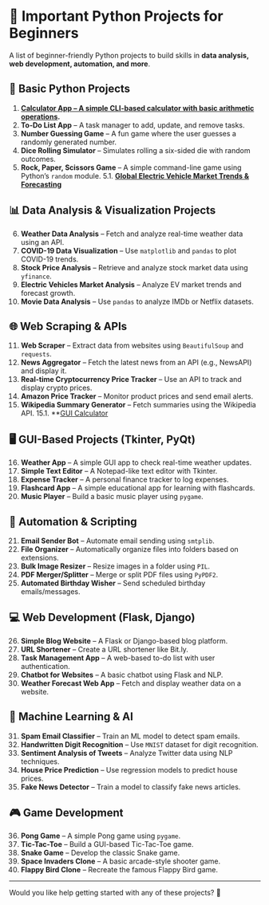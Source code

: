 # 🚀 Important Python Projects for Beginners

A list of beginner-friendly Python projects to build skills in **data analysis, web development, automation, and more**.

## 📝 Basic Python Projects
1. **[Calculator App – A simple CLI-based calculator with basic arithmetic operations](https://github.com/satishsalyal/Python-Python-Projects-with-Source-Code/blob/main/calculator_cli.ipynb).** 
2. **To-Do List App** – A task manager to add, update, and remove tasks.  
3. **Number Guessing Game** – A fun game where the user guesses a randomly generated number.  
4. **Dice Rolling Simulator** – Simulates rolling a six-sided die with random outcomes.  
5. **Rock, Paper, Scissors Game** – A simple command-line game using Python’s `random` module.
5.1. **[Global Electric Vehicle Market Trends & Forecasting](https://github.com/satishsalyal/Python-Python-Projects-with-Source-Code/blob/main/ev_market_analysis.ipynb)**

## 📊 Data Analysis & Visualization Projects
6. **Weather Data Analysis** – Fetch and analyze real-time weather data using an API.  
7. **COVID-19 Data Visualization** – Use `matplotlib` and `pandas` to plot COVID-19 trends.  
8. **Stock Price Analysis** – Retrieve and analyze stock market data using `yfinance`.  
9. **Electric Vehicles Market Analysis** – Analyze EV market trends and forecast growth.  
10. **Movie Data Analysis** – Use `pandas` to analyze IMDb or Netflix datasets.  

## 🌐 Web Scraping & APIs
11. **Web Scraper** – Extract data from websites using `BeautifulSoup` and `requests`.  
12. **News Aggregator** – Fetch the latest news from an API (e.g., NewsAPI) and display it.  
13. **Real-time Cryptocurrency Price Tracker** – Use an API to track and display crypto prices.  
14. **Amazon Price Tracker** – Monitor product prices and send email alerts.  
15. **Wikipedia Summary Generator** – Fetch summaries using the Wikipedia API.
15.1. **[GUI Calculator](https://github.com/satishsalyal/Python-Python-Projects-with-Source-Code/blob/main/Tkinter_Calculator_Explanation.ipynb)

## 🖥 GUI-Based Projects (Tkinter, PyQt)
16. **Weather App** – A simple GUI app to check real-time weather updates.  
17. **Simple Text Editor** – A Notepad-like text editor with Tkinter.  
18. **Expense Tracker** – A personal finance tracker to log expenses.  
19. **Flashcard App** – A simple educational app for learning with flashcards.  
20. **Music Player** – Build a basic music player using `pygame`.  

## 🤖 Automation & Scripting
21. **Email Sender Bot** – Automate email sending using `smtplib`.  
22. **File Organizer** – Automatically organize files into folders based on extensions.  
23. **Bulk Image Resizer** – Resize images in a folder using `PIL`.  
24. **PDF Merger/Splitter** – Merge or split PDF files using `PyPDF2`.  
25. **Automated Birthday Wisher** – Send scheduled birthday emails/messages.  

## 💻 Web Development (Flask, Django)
26. **Simple Blog Website** – A Flask or Django-based blog platform.  
27. **URL Shortener** – Create a URL shortener like Bit.ly.  
28. **Task Management App** – A web-based to-do list with user authentication.  
29. **Chatbot for Websites** – A basic chatbot using Flask and NLP.  
30. **Weather Forecast Web App** – Fetch and display weather data on a website.  

## 🧠 Machine Learning & AI
31. **Spam Email Classifier** – Train an ML model to detect spam emails.  
32. **Handwritten Digit Recognition** – Use `MNIST` dataset for digit recognition.  
33. **Sentiment Analysis of Tweets** – Analyze Twitter data using NLP techniques.  
34. **House Price Prediction** – Use regression models to predict house prices.  
35. **Fake News Detector** – Train a model to classify fake news articles.  

## 🎮 Game Development
36. **Pong Game** – A simple Pong game using `pygame`.  
37. **Tic-Tac-Toe** – Build a GUI-based Tic-Tac-Toe game.  
38. **Snake Game** – Develop the classic Snake game.  
39. **Space Invaders Clone** – A basic arcade-style shooter game.  
40. **Flappy Bird Clone** – Recreate the famous Flappy Bird game.  

---

Would you like help getting started with any of these projects? 🚀
